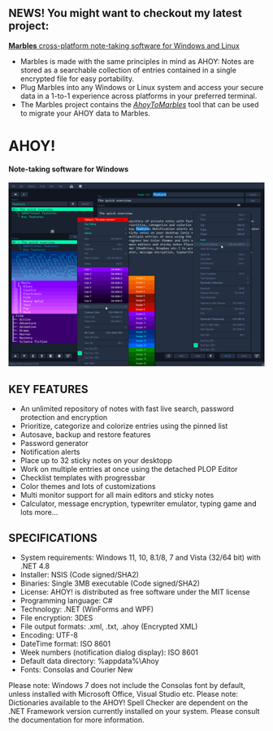 ## NEWS! You might want to checkout my latest project:
[**Marbles** cross-platform note-taking software for Windows and Linux](https://github.com/artstisen/marbles)

- Marbles is made with the same principles in mind as AHOY: Notes are stored as a searchable collection of entries contained in a single encrypted file for easy portability.
- Plug Marbles into any Windows or Linux system and access your secure data in a 1-to-1 experience across platforms in your preferred terminal.
- The Marbles project contains the [_AhoyToMarbles_](https://github.com/artstisen/marbles/blob/main/Guide-to-installation.md) tool that can be used to migrate your AHOY data to Marbles.

# AHOY!
#### Note-taking software for Windows

![Ahoy screenshot](ahoy-screenshot.png)

## KEY FEATURES

- An unlimited repository of notes with fast live search, password protection and encryption
- Prioritize, categorize and colorize entries using the pinned list
- Autosave, backup and restore features
- Password generator
- Notification alerts
- Place up to 32 sticky notes on your desktopp
- Work on multiple entries at once using the detached PLOP Editor
- Checklist templates with progressbar
- Color themes and lots of customizations
- Multi monitor support for all main editors and sticky notes
- Calculator, message encryption, typewriter emulator, typing game and lots more...


## SPECIFICATIONS

- System requirements: Windows 11, 10, 8.1/8, 7 and Vista (32/64 bit) with .NET 4.8
- Installer: NSIS (Code signed/SHA2)
- Binaries: Single 3MB executable (Code signed/SHA2)
- License: AHOY! is distributed as free software under the MIT license
- Programming language: C#
- Technology: .NET (WinForms and WPF)
- File encryption: 3DES
- File output formats: .xml, .txt, .ahoy (Encrypted XML)
- Encoding: UTF-8
- DateTime format: ISO 8601
- Week numbers (notification dialog display): ISO 8601
- Default data directory: %appdata%\Ahoy
- Fonts: Consolas and Courier New

Please note: Windows 7 does not include the Consolas font by default, unless installed with Microsoft Office, Visual Studio etc. 
Please note: Dictionaries available to the AHOY! Spell Checker are dependent on the .NET Framework version currently installed on your system. Please consult the documentation for more information.
